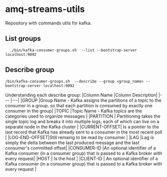 # amq-streams-utils
Repository with commands utils for kafka. 


## List groups
```command
  ./bin/kafka-consumer-groups.sh  --list --bootstrap-server localhost:9092
```
## Describe group
```command 
/bin/kafka-consumer-groups.sh  --describe --group <group_name> --bootstrap-server localhost:9092
```
Understanding each describe group:
|Column Name   |Column Description|
|---           |---|
|GROUP         |Group Name - Kafka assigns the partitions of a topic to the consumer in a group, so that each partition is consumed by exactly one consumer in the group|
|TOPIC         |Topic Name - Kafka topics are the categories used to organize messages |
|PARTITION     | Partitioning takes the single topic log and breaks it into multiple logs, each of which can live on a separate node in the Kafka cluster   |
|CURRENT-OFFSET| Is a pointer to the last record that Kafka has already sent to a consumer in the most recent poll |
|LOG-END-OFFSET|Still remaing to be read by consumer |
|LAG           |Lag is simply the delta between the last produced message and the last consumer's committed offset|
|CONSUMER-ID   |An optional identifier of a Kafka consumer (in a consumer group) that is passed to a Kafka broker with every request|
|HOST          | Is the host           |
|CLIENT-ID     | An optional identifier of a Kafka consumer (in a consumer group) that is passed to a Kafka broker with every request      |
